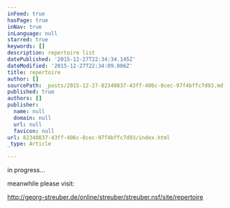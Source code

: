 ```yaml
---
inFeed: true
hasPage: true
inNav: true
inLanguage: null
starred: true
keywords: []
description: repertoire list
datePublished: '2015-12-27T22:34:34.145Z'
dateModified: '2015-12-27T22:34:09.806Z'
title: repertoire
author: []
sourcePath: _posts/2015-12-27-82340837-43ff-406c-8cec-97f4bffc7d93.md
published: true
authors: []
publisher:
  name: null
  domain: null
  url: null
  favicon: null
url: 82340837-43ff-406c-8cec-97f4bffc7d93/index.html
_type: Article

---
```

in progress...

meanwhile please visit:

http://georg-streuber.de/online/streuber/streuber.nsf/site/repertoire